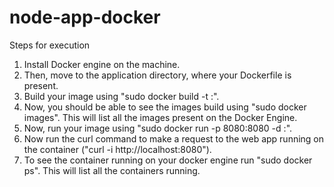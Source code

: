 # node-app-docker

Steps for execution

1. Install Docker engine on the machine.
2. Then, move to the application directory, where your Dockerfile is present.
3. Build your image using "sudo docker build -t <name>:<tag>".
4. Now, you should be able to see the images build using "sudo docker images". This will list all the images present on the Docker Engine.
5. Now, run your image using "sudo docker run -p 8080:8080 -d <name>:<tag>".
6. Now run the curl command to make a request to the web app running on the container ("curl -i http://localhost:8080").
7. To see the container running on your docker engine run "sudo docker ps". This will list all the containers running.
